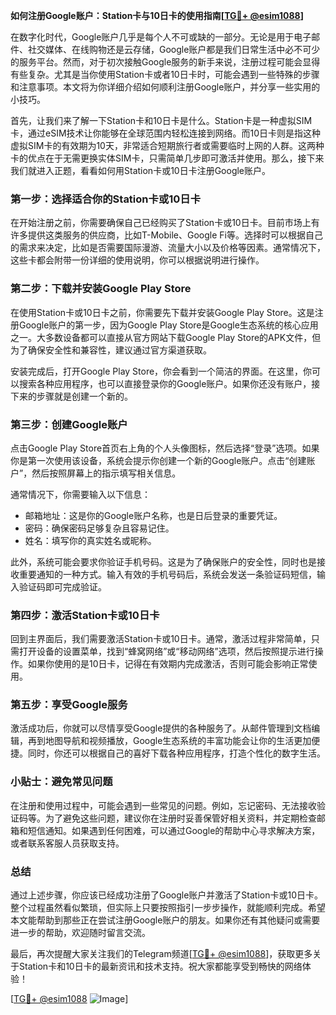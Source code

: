 **如何注册Google账户：Station卡与10日卡的使用指南[[TG💪+ @esim1088](https://t.me/s/esim1088)]**

在数字化时代，Google账户几乎是每个人不可或缺的一部分。无论是用于电子邮件、社交媒体、在线购物还是云存储，Google账户都是我们日常生活中必不可少的服务平台。然而，对于初次接触Google服务的新手来说，注册过程可能会显得有些复杂。尤其是当你使用Station卡或者10日卡时，可能会遇到一些特殊的步骤和注意事项。本文将为你详细介绍如何顺利注册Google账户，并分享一些实用的小技巧。

首先，让我们来了解一下Station卡和10日卡是什么。Station卡是一种虚拟SIM卡，通过eSIM技术让你能够在全球范围内轻松连接到网络。而10日卡则是指这种虚拟SIM卡的有效期为10天，非常适合短期旅行者或需要临时上网的人群。这两种卡的优点在于无需更换实体SIM卡，只需简单几步即可激活并使用。那么，接下来我们就进入正题，看看如何用Station卡或10日卡注册Google账户。

### **第一步：选择适合你的Station卡或10日卡**

在开始注册之前，你需要确保自己已经购买了Station卡或10日卡。目前市场上有许多提供这类服务的供应商，比如T-Mobile、Google Fi等。选择时可以根据自己的需求来决定，比如是否需要国际漫游、流量大小以及价格等因素。通常情况下，这些卡都会附带一份详细的使用说明，你可以根据说明进行操作。

### **第二步：下载并安装Google Play Store**

在使用Station卡或10日卡之前，你需要先下载并安装Google Play Store。这是注册Google账户的第一步，因为Google Play Store是Google生态系统的核心应用之一。大多数设备都可以直接从官方网站下载Google Play Store的APK文件，但为了确保安全性和兼容性，建议通过官方渠道获取。

安装完成后，打开Google Play Store，你会看到一个简洁的界面。在这里，你可以搜索各种应用程序，也可以直接登录你的Google账户。如果你还没有账户，接下来的步骤就是创建一个新的。

### **第三步：创建Google账户**

点击Google Play Store首页右上角的个人头像图标，然后选择“登录”选项。如果你是第一次使用该设备，系统会提示你创建一个新的Google账户。点击“创建账户”，然后按照屏幕上的指示填写相关信息。

通常情况下，你需要输入以下信息：
- 邮箱地址：这是你的Google账户名称，也是日后登录的重要凭证。
- 密码：确保密码足够复杂且容易记住。
- 姓名：填写你的真实姓名或昵称。

此外，系统可能会要求你验证手机号码。这是为了确保账户的安全性，同时也是接收重要通知的一种方式。输入有效的手机号码后，系统会发送一条验证码短信，输入验证码即可完成验证。

### **第四步：激活Station卡或10日卡**

回到主界面后，我们需要激活Station卡或10日卡。通常，激活过程非常简单，只需打开设备的设置菜单，找到“蜂窝网络”或“移动网络”选项，然后按照提示进行操作。如果你使用的是10日卡，记得在有效期内完成激活，否则可能会影响正常使用。

### **第五步：享受Google服务**

激活成功后，你就可以尽情享受Google提供的各种服务了。从邮件管理到文档编辑，再到地图导航和视频播放，Google生态系统的丰富功能会让你的生活更加便捷。同时，你还可以根据自己的喜好下载各种应用程序，打造个性化的数字生活。

### **小贴士：避免常见问题**

在注册和使用过程中，可能会遇到一些常见的问题。例如，忘记密码、无法接收验证码等。为了避免这些问题，建议你在注册时妥善保管好相关资料，并定期检查邮箱和短信通知。如果遇到任何困难，可以通过Google的帮助中心寻求解决方案，或者联系客服人员获取支持。

### **总结**

通过上述步骤，你应该已经成功注册了Google账户并激活了Station卡或10日卡。整个过程虽然看似繁琐，但实际上只要按照指引一步步操作，就能顺利完成。希望本文能帮助到那些正在尝试注册Google账户的朋友。如果你还有其他疑问或需要进一步的帮助，欢迎随时留言交流。

最后，再次提醒大家关注我们的Telegram频道[[TG💪+ @esim1088](https://t.me/s/esim1088)]，获取更多关于Station卡和10日卡的最新资讯和技术支持。祝大家都能享受到畅快的网络体验！

[[TG💪+ @esim1088](https://t.me/s/esim1088) ![Image](https://i.postimg.cc/4NQfJmqS/Snipaste-2025-05-13-00-14-12.png)]